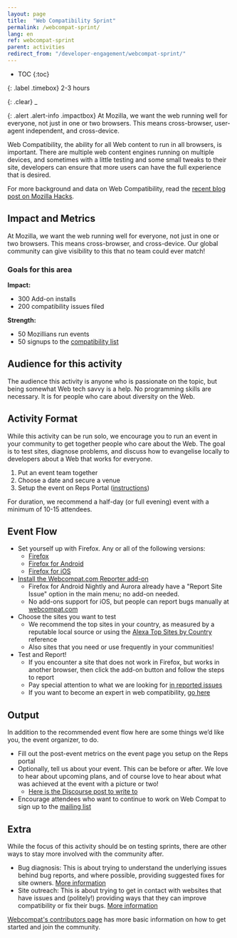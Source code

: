```yaml
---
layout: page
title:  "Web Compatibility Sprint"
permalink: /webcompat-sprint/
lang: en
ref: webcompat-sprint
parent: activities
redirect_from: "/developer-engagement/webcompat-sprint/"
---
```


* TOC
{:toc}

{: .label .timebox}
<span class="glyphicon glyphicon-time" aria-hidden="true"></span> 2-3 hours

{: .clear}
_

{: .alert .alert-info .impactbox}
<span class="glyphicon glyphicon-ok-circle" aria-hidden="true"></span>
At Mozilla, we want the web running well for everyone, not just in one or two browsers. This means cross-browser, user-agent independent, and cross-device.

Web Compatibility, the ability for all Web content to run in all browsers, is important. There are multiple web content engines running on multiple devices, and sometimes with a little testing and some small tweaks to their site, developers can ensure that more users can have the full experience that is desired.

For more background and data on Web Compatibility, read the [recent blog post on Mozilla Hacks](https://hacks.mozilla.org/2016/07/make-the-web-work-for-everyone/).

## Impact and Metrics

At Mozilla, we want the web running well for everyone, not just in one or two browsers. This means cross-browser, and cross-device. Our global community can give visibility to this that no team could ever match!

### Goals for this area

__Impact:__

* 300 Add-on installs
* 200 compatibility issues filed

__Strength:__

* 50 Mozillians run events
* 50 signups to the [compatibility list](https://www.mozilla.org/en-US/about/forums/#compatibility)

## Audience for this activity

The audience this activity is anyone who is passionate on the topic, but being somewhat Web tech savvy is a help. No programming skills are necessary. It is for people who care about diversity on the Web.

## Activity Format

While this activity can be run solo, we encourage you to run an event in your community to get together people who care about the Web. The goal is to test sites, diagnose problems, and discuss how to evangelise locally to developers about a Web that works for everyone.

1. Put an event team together
2. Choose a date and secure a venue
3. Setup the event on Reps Portal ([instructions](https://wiki.mozilla.org/ReMo/SOPs/Event_hosting))

For duration, we recommend a half-day (or full evening) event with a minimum of 10-15 attendees.

## Event Flow

* Set yourself up with Firefox. Any or all of the following versions:
    * [Firefox](https://www.mozilla.org/firefox/channel/)
    * [Firefox for Android](https://www.mozilla.org/firefox/channel/)
    * [Firefox for iOS](https://www.mozilla.org/firefox/ios/)
* [Install the Webcompat.com Reporter add-on](https://addons.mozilla.org/addon/webcompatcom-reporter?src=external-activatewebcompat1)
    * Firefox for Android Nightly and Aurora already have a "Report Site Issue" option in the main menu; no add-on needed.
    * No add-ons support for iOS, but people can report bugs manually at [webcompat.com](https://webcompat.com)
* Choose the sites you want to test
    * We recommend the top sites in your country, as measured by a reputable local source or using the [Alexa Top Sites by Country](http://www.alexa.com/topsites/countries) reference
    * Also sites that you need or use frequently in your communities!
* Test and Report!
    * If you encounter a site that does not work in Firefox, but works in another browser, then click the add-on button and follow the steps to report
    * Pay special attention to what we are looking for [in reported issues](https://wiki.mozilla.org/Compatibility/Guide#Reporting_a_Web_compatibility_issue)
    * If you want to become an expert in web compatibility, [go here](https://wiki.mozilla.org/Compatibility/Guide)

## Output
In addition to the recommended event flow here are some things we’d like you, the event organizer, to do.

* Fill out the post-event metrics on the event page you setup on the Reps portal
* Optionally, tell us about your event. This can be before or after. We love to hear about upcoming plans, and of course love to hear about what was achieved at the event with a picture or two!
    * [Here is the Discourse post to write to](https://discourse.mozilla-community.org/t/activate-mozilla-web-compatibility-sprint/10074/1)
* Encourage attendees who want to continue to work on Web Compat to sign up to the [mailing list](https://www.mozilla.org/en-US/about/forums/#compatibility)

## Extra
While the focus of this activity should be on testing sprints, there are other ways to stay more involved with the community after.

* Bug diagnosis: This is about trying to understand the underlying issues behind bug reports, and where possible, providing suggested fixes for site owners. [More information](https://github.com/mozilla/participation-org/issues/237#issuecomment-163632354)
* Site outreach: This is about trying to get in contact with websites that have issues and (politely!) providing ways that they can improve compatibility or fix their bugs. [More information](https://github.com/mozilla/participation-org/issues/237#issuecomment-163632626)

[Webcompat's contributors page](https://webcompat.com/contributors) has more basic information on how to get started and join the community.

